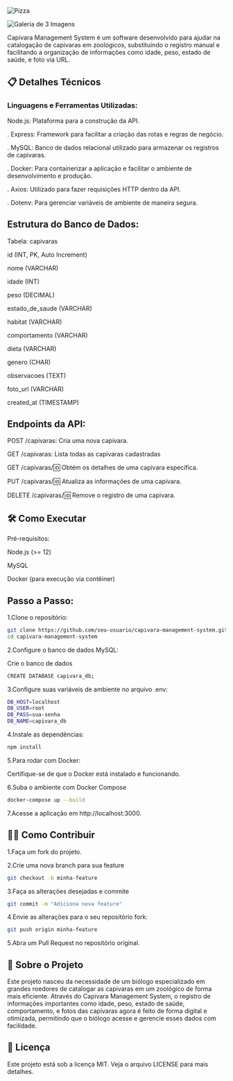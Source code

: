 ![Pizza](https://github.com/user-attachments/assets/bd2aef72-88b0-4e01-a6f7-1fb771c48089)


![Galeria de 3 Imagens](https://github.com/user-attachments/assets/d1cc80d4-3f7c-4f19-8d15-6aaf92711803)

Capivara Management System é um software desenvolvido para ajudar na catalogação de capivaras em zoológicos, substituindo o registro manual e facilitando a organização de informações como idade, peso, estado de saúde, e foto via URL.

## 📋 Detalhes Técnicos

### Linguagens e Ferramentas Utilizadas:
Node.js: Plataforma para a construção da API.

. Express: Framework para facilitar a criação das rotas e regras de negócio.

. MySQL: Banco de dados relacional utilizado para armazenar os registros de capivaras.

. Docker: Para containerizar a aplicação e facilitar o ambiente de desenvolvimento e produção.

. Axios: Utilizado para fazer requisições HTTP dentro da API.

. Dotenv: Para gerenciar variáveis de ambiente de maneira segura.


## Estrutura do Banco de Dados:

Tabela: capivaras

id (INT, PK, Auto Increment)

nome (VARCHAR)

idade (INT)

peso (DECIMAL)

estado_de_saude (VARCHAR)

habitat (VARCHAR)

comportamento (VARCHAR)

dieta (VARCHAR)

genero (CHAR)

observacoes (TEXT)

foto_url (VARCHAR)

created_at (TIMESTAMP)


## Endpoints da API:

POST /capivaras: Cria uma nova capivara.

GET /capivaras: Lista todas as capivaras cadastradas

GET /capivaras/:id: Obtém os detalhes de uma capivara específica.

PUT /capivaras/:id: Atualiza as informações de uma capivara.

DELETE /capivaras/:id: Remove o registro de uma capivara.


## 🛠 Como Executar
Pré-requisitos:

Node.js (>= 12)

MySQL

Docker (para execução via contêiner)

## Passo a Passo:

 1.Clone o repositório: 

```bash
git clone https://github.com/seu-usuario/capivara-management-system.git
cd capivara-management-system
```

 2.Configure o banco de dados MySQL:

Crie o banco de dados
```bash
CREATE DATABASE capivara_db;
```
 3.Configure suas variáveis de ambiente no arquivo .env:

```bash
DB_HOST=localhost
DB_USER=root
DB_PASS=sua-senha
DB_NAME=capivara_db

```
 4.Instale as dependências:

```bash
npm install

```

 5.Para rodar com Docker:

Certifique-se de que o Docker está instalado e funcionando.

 6.Suba o ambiente com Docker Compose
```bash
docker-compose up --build
```

 7.Acesse a aplicação em http://localhost:3000.

## 🧑‍💻 Como Contribuir

1.Faça um fork do projeto.

2.Crie uma nova branch para sua feature
```bash
git checkout -b minha-feature
```
3.Faça as alterações desejadas e commite
```bash
git commit -m "Adiciona nova feature"
```
4.Envie as alterações para o seu repositório fork:
```bash
git push origin minha-feature
```
5.Abra um Pull Request no repositório original.

## 🚀 Sobre o Projeto

Este projeto nasceu da necessidade de um biólogo especializado em grandes roedores de catalogar as capivaras em um zoológico de forma mais eficiente. Através do Capivara Management System, o registro de informações importantes como idade, peso, estado de saúde, comportamento, e fotos das capivaras agora é feito de forma digital e otimizada, permitindo que o biólogo acesse e gerencie esses dados com facilidade.

## 📝 Licença

Este projeto está sob a licença MIT. Veja o arquivo LICENSE para mais detalhes.
